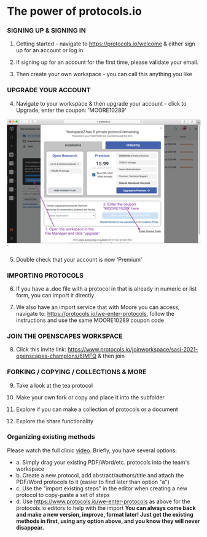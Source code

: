 # The power of protocols.io



### SIGNING UP & SIGNING IN

1. Getting started - navigate to https://protocols.io/welcome & either sign up for an account or log in

2. If signing up for an account for the first time, please validate your email.

3. Then create your own workspace - you can call this anything you like


### UPGRADE YOUR ACCOUNT

4. Navigate to your workspace & then upgrade your account - click to Upgrade, enter the coupon: 'MOORE10289' 

![how to uprade](Upgrade.png)`

5. Double check that your account is now 'Premium'


### IMPORTING PROTOCOLS

6. If you have a .doc file with a protocol in that is already in numeric or list form, you can import it directly

7. We also have an import service that with Moore you can access, navigate to: https://protocols.io/we-enter-protocols, follow the instructions and use the same MOORE10289 coupon code


### JOIN THE OPENSCAPES WORKSPACE

8. Click this invite link: https://www.protocols.io/joinworkspace/sasi-2021-openscapes-champions/6IMFQ & then join


### FORKING / COPYING / COLLECTIONS & MORE

9. Take a look at the tea protocol 

10. Make your own fork or copy and place it into the subfolder

11. Explore if you can make a collection of protocols or a document

12. Explore the share functionality

### Organizing existing methods

Please watch the full clinic [video](https://drive.google.com/file/d/1s2idsg0XATa5dNu0H3GxO9Q73u1rSv7Z/view?usp=sharing). Briefly, you have several options:
* a. Simply drag your existing PDF/Word/etc. protocols into the team's workspace
* b. Create a new protocol, add abstract/authors/title and attach the PDF/Word protocols to it (easier to find later than option "a")
* c. Use the "import existing steps" in the editor when creating a new protocol to copy-paste a set of steps
* d. Use https://www.protocols.io/we-enter-protocols as above for the protocols.io editors to help with the import
**You can always come back and make a new version, improve, format later! Just get the existing methods in first, using any option above, and you know they will never disappear.**
